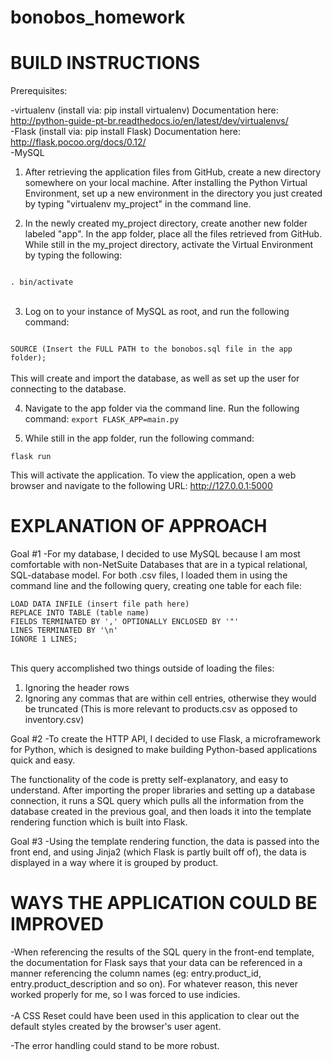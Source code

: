 # bonobos_homework
<h1>BUILD INSTRUCTIONS</h1>

Prerequisites:

-virtualenv (install via: pip install virtualenv)  Documentation here: http://python-guide-pt-br.readthedocs.io/en/latest/dev/virtualenvs/<br>
-Flask (install via: pip install Flask) Documentation here: http://flask.pocoo.org/docs/0.12/<br>
-MySQL

1. After retrieving the application files from GitHub, create a new directory somewhere on your local machine.  After installing the Python Virtual Environment, set up a new environment in the directory you just created by typing "virtualenv my_project" in the command line.

2. In the newly created my_project directory, create another new folder labeled "app".  In the app folder, place all the files retrieved from GitHub.  While still in the my_project directory, activate the Virtual Environment by typing the following: 

<code>
. bin/activate
</code><br>

3. Log on to your instance of MySQL as root, and run the following command:

<code>
SOURCE (Insert the FULL PATH to the bonobos.sql file in the app folder);
</code><br>
This will create and import the database, as well as set up the user for connecting to the database.

4.  Navigate to the app folder via the command line. Run the following command: <code>export FLASK_APP=main.py</code><br>

5.  While still in the app folder, run the following command: 

<code>flask run</code>

This will activate the application.  To view the application, open a web browser and navigate to the following URL: http://127.0.0.1:5000


<h1>EXPLANATION OF APPROACH</h1>
Goal #1
-For my database, I decided to use MySQL because I am most comfortable with non-NetSuite Databases that are in a typical relational, SQL-database model.  For both .csv files, I loaded them in using the command line and the following query, creating one table for each file:<br>
<code>
LOAD DATA INFILE (insert file path here)
REPLACE INTO TABLE (table name) 
FIELDS TERMINATED BY ',' OPTIONALLY ENCLOSED BY '"'
LINES TERMINATED BY '\n'
IGNORE 1 LINES;
</code>
<br>

This query accomplished two things outside of loading the files:
1.  Ignoring the header rows
2.  Ignoring any commas that are within cell entries, otherwise they would be truncated (This is more relevant to products.csv as opposed to inventory.csv)

Goal #2
-To create the HTTP API, I decided to use Flask, a microframework for Python, which is designed to make building Python-based applications quick and easy.

The functionality of the code is pretty self-explanatory, and easy to understand.  After importing the proper libraries and setting up a database connection, it runs a SQL query which pulls all the information from the database created in the previous goal, and then loads it into the template rendering function which is built into Flask.

Goal #3
-Using the template rendering function, the data is passed into the front end, and using Jinja2 (which Flask is partly built off of), the data is displayed in a way where it is grouped by product.


<h1>WAYS THE APPLICATION COULD BE IMPROVED</h1>
-When referencing the results of the SQL query in the front-end template, the documentation for Flask says that your data can be referenced in a manner referencing the column names (eg: entry.product_id, entry.product_description and so on).  For whatever reason, this never worked properly for me, so I was forced to use indicies.<br>
<br>
-A CSS Reset could have been used in this application to clear out the default styles created by the browser's user agent.
<br>

-The error handling could stand to be more robust.
